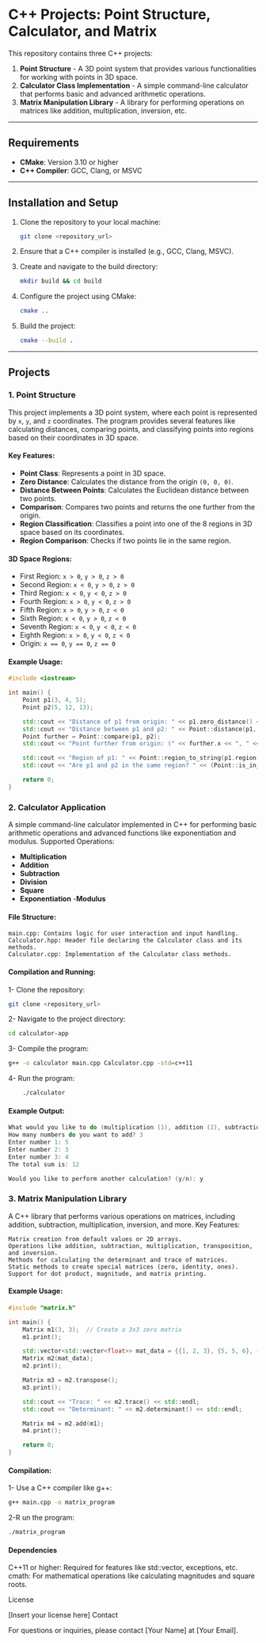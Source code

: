 # C++ Projects: Point Structure, Calculator, and Matrix 

This repository contains three C++ projects:

1. **Point Structure** - A 3D point system that provides various functionalities for working with points in 3D space.
2. **Calculator Class Implementation** - A simple command-line calculator that performs basic and advanced arithmetic operations.
3. **Matrix Manipulation Library** - A library for performing operations on matrices like addition, multiplication, inversion, etc.

---

## Requirements

- **CMake**: Version 3.10 or higher
- **C++ Compiler**: GCC, Clang, or MSVC

---

## Installation and Setup

1. Clone the repository to your local machine:
    ```bash
    git clone <repository_url>
    ```
   
2. Ensure that a C++ compiler is installed (e.g., GCC, Clang, MSVC).

3. Create and navigate to the build directory:
    ```bash
    mkdir build && cd build
    ```

4. Configure the project using CMake:
    ```bash
    cmake ..
    ```

5. Build the project:
    ```bash
    cmake --build .
    ```

---

## Projects

### 1. Point Structure

This project implements a 3D point system, where each point is represented by `x`, `y`, and `z` coordinates. The program provides several features like calculating distances, comparing points, and classifying points into regions based on their coordinates in 3D space.

#### Key Features:
- **Point Class**: Represents a point in 3D space.
- **Zero Distance**: Calculates the distance from the origin `(0, 0, 0)`.
- **Distance Between Points**: Calculates the Euclidean distance between two points.
- **Comparison**: Compares two points and returns the one further from the origin.
- **Region Classification**: Classifies a point into one of the 8 regions in 3D space based on its coordinates.
- **Region Comparison**: Checks if two points lie in the same region.

#### 3D Space Regions:
- First Region: `x > 0`, `y > 0`, `z > 0`
- Second Region: `x < 0`, `y > 0`, `z > 0`
- Third Region: `x < 0`, `y < 0`, `z > 0`
- Fourth Region: `x > 0`, `y < 0`, `z > 0`
- Fifth Region: `x > 0`, `y > 0`, `z < 0`
- Sixth Region: `x < 0`, `y > 0`, `z < 0`
- Seventh Region: `x < 0`, `y < 0`, `z < 0`
- Eighth Region: `x > 0`, `y < 0`, `z < 0`
- Origin: `x == 0`, `y == 0`, `z == 0`

#### Example Usage:

```cpp
#include <iostream>

int main() {
    Point p1(3, 4, 5);
    Point p2(5, 12, 13);

    std::cout << "Distance of p1 from origin: " << p1.zero_distance() << std::endl;
    std::cout << "Distance between p1 and p2: " << Point::distance(p1, p2) << std::endl;
    Point further = Point::compare(p1, p2);
    std::cout << "Point further from origin: (" << further.x << ", " << further.y << ", " << further.z << ")" << std::endl;

    std::cout << "Region of p1: " << Point::region_to_string(p1.region()) << std::endl;
    std::cout << "Are p1 and p2 in the same region? " << (Point::is_in_same_region(p1, p2) ? "Yes" : "No") << std::endl;

    return 0;
}
```

### 2. Calculator Application

A simple command-line calculator implemented in C++ for performing basic arithmetic operations and advanced functions like exponentiation and modulus.
Supported Operations:

   - **Multiplication**
   - **Addition**
   - **Subtraction**
   - **Division**
   - **Square**
   - **Exponentiation**
    -**Modulus**

#### File Structure:

    main.cpp: Contains logic for user interaction and input handling.
    Calculator.hpp: Header file declaring the Calculator class and its methods.
    Calculator.cpp: Implementation of the Calculator class methods.

#### Compilation and Running:

1- Clone the repository:
```bash
git clone <repository_url>
```

2- Navigate to the project directory:
```bash
cd calculator-app
```

3- Compile the program:
```bash
g++ -o calculator main.cpp Calculator.cpp -std=c++11
```

4- Run the program:
```bash
    ./calculator
```

#### Example Output:
```cpp
What would you like to do (multiplication (1), addition (2), subtraction (3), division (4), square (5), exponentiation (6), modulus (7))? 2
How many numbers do you want to add? 3
Enter number 1: 5
Enter number 2: 3
Enter number 3: 4
The total sum is: 12

Would you like to perform another calculation? (y/n): y
```

### 3. Matrix Manipulation Library

A C++ library that performs various operations on matrices, including addition, subtraction, multiplication, inversion, and more.
Key Features:

    Matrix creation from default values or 2D arrays.
    Operations like addition, subtraction, multiplication, transposition, and inversion.
    Methods for calculating the determinant and trace of matrices.
    Static methods to create special matrices (zero, identity, ones).
    Support for dot product, magnitude, and matrix printing.

#### Example Usage:
```cpp
#include "matrix.h"

int main() {
    Matrix m1(3, 3);  // Create a 3x3 zero matrix
    m1.print();

    std::vector<std::vector<float>> mat_data = {{1, 2, 3}, {5, 5, 6}, {4, 8, 9}};
    Matrix m2(mat_data);
    m2.print();

    Matrix m3 = m2.transpose();
    m3.print();

    std::cout << "Trace: " << m2.trace() << std::endl;
    std::cout << "Determinant: " << m2.determinant() << std::endl;

    Matrix m4 = m2.add(m1);
    m4.print();

    return 0;
}
```

#### Compilation:

1- Use a C++ compiler like g++:
```bash
g++ main.cpp -o matrix_program
```

2-R un the program:
```bash
./matrix_program
```

#### Dependencies

C++11 or higher: Required for features like std::vector, exceptions, etc.
cmath: For mathematical operations like calculating magnitudes and square roots.

License

[Insert your license here]
Contact

For questions or inquiries, please contact [Your Name] at [Your Email].

